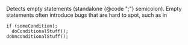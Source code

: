 Detects empty statements (standalone \{@code ";"\} semicolon). Empty statements often introduce bugs that are hard to spot, such as in

    if (someCondition);
      doConditionalStuff();
    doUnconditionalStuff();